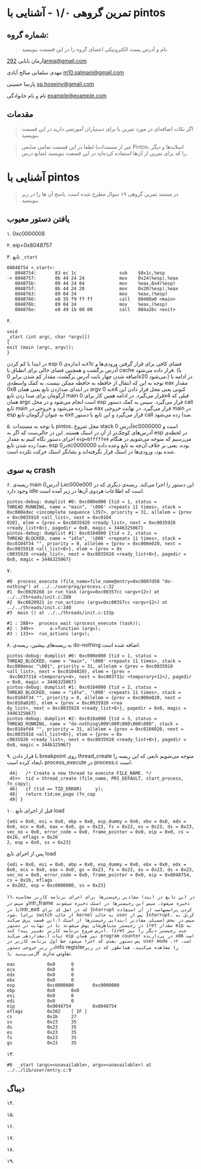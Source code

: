 تمرین گروهی ۱/۰ - آشنایی با pintos
======================

شماره گروه:
-----
> نام و آدرس پست الکترونیکی اعضای گروه را در این قسمت بنویسید.

آرمان بابایی <292arma@gmail.com>

مهدی سلمانی صالح آبادی <m10.salmani@gmail.com> 

پارسا حسینی <sp.hoseiny@gmail.com> 

نام و نام خانوادگی <example@example.com> 

مقدمات
----------
> اگر نکات اضافه‌ای در مورد تمرین یا برای دستیاران آموزشی دارید در این قسمت بنویسید.


> لطفا در این قسمت تمامی منابعی (غیر از مستندات Pintos، اسلاید‌ها و دیگر منابع  درس) را که برای تمرین از آن‌ها استفاده کرده‌اید در این قسمت بنویسید.

آشنایی با pintos
============
>  در مستند تمرین گروهی ۱۹ سوال مطرح شده است. پاسخ آن ها را در زیر بنویسید.


## یافتن دستور معیوب

۱.
0xc0000008

۲.
eip=0x8048757

۳.
تابع `_start`
```
08048754 <_start>:
   8048754:       83 ec 1c                sub    $0x1c,%esp
-> 8048757:       8b 44 24 24             mov    0x24(%esp),%eax
   804875b:       89 44 24 04             mov    %eax,0x4(%esp)
   804875f:       8b 44 24 20             mov    0x20(%esp),%eax
   8048763:       89 04 24                mov    %eax,(%esp)
   8048766:       e8 35 f9 ff ff          call   80480a0 <main>
   804876b:       89 04 24                mov    %eax,(%esp)
   804876e:       e8 49 1b 00 00          call   804a2bc <exit>

```


۴.
```
void
_start (int argc, char *argv[])
{
exit (main (argc, argv));
}
```

در ابتدا با کم کردن esp به اندازه‌ی 0x1c فضای کافی برای قرار گرفتن ورودی‌ها و آدرس برگشت و همچنین فضای خالی برای انطباق با cache قرار داده می‌شود. (با اضافه شدن چهار بابت آدرس برگشت، مقدار کم شدن برابر 0x20 می‌شود.)
در ادامه با توجه به این که انتقال از حافظه به حافظه ممکن نیست، به کمک واسطه‌ی eax مقدار 0x8 در ابتدای صدازدن تابع یعنی همان argv به 0x4 کنونی یعنی محل قرار دادن این آرگومان برای صدا زدن تابع main قرار می‌گیرد.
در ادامه همین کار برای 0x4 قبلی که همان argc است انجام می‌شود و در محل esp قرار می‌گیرد.
سپس به کمک دستور call تابع main صدا زده می‌شود و خروجی در eax قرار می‌گیرد.
در نهایت خروجی main در esp به عنوان آرگومان تابع exit قرار می‌گیرد و این تابع با دستور call صدا زده می‌شود.

۵.
با توجه به مستندات pintos، محل شروع stack آدرس 0xc0000000 است و آدرس‌های کوچک‌تر از آن در استک هستند. این در حالی‌ست که اگر به esp در لحظه‌ی اجرای دستور نگاه کنیم به مقدار 
`esp=bfffffe4`
می‌رسیم که متوجه می‌شویم در هنگام صدا زده شدن تابع، esp در0xc0000000 بوده. یعنی بر خلاف آن‌چه به تابع وعده داده شده بود، ورودی‌ها در استک قرار نگرفته‌اند و نشانگر استک حرکت نکرده است.

## به سوی crash

۶.
ریسه‌ی main با آدرس0xc000e000 این دستور را اجرا می‌کند. ریسه‌ی دیگری که در وجود دارد idle است که اطلاعات هردوی آن‌ها در زیر آمده است.
```
pintos-debug: dumplist #0: 0xc000e000 {tid = 1, status = THREAD_RUNNING, name = "main", '\000' <repeats 11 times>, stack = 0xc000edec <incomplete sequence \357>, priority = 31, allelem = {prev = 0xc0035910 <all_list>, next = 0xc0104
020}, elem = {prev = 0xc0035920 <ready_list>, next = 0xc0035928 <ready_list+8>}, pagedir = 0x0, magic = 3446325067}
pintos-debug: dumplist #1: 0xc0104000 {tid = 2, status = THREAD_BLOCKED, name = "idle", '\000' <repeats 11 times>, stack = 0xc0104f34 "", priority = 0, allelem = {prev = 0xc000e020, next = 0xc0035918 <all_list+8>}, elem = {prev = 0x
c0035920 <ready_list>, next = 0xc0035928 <ready_list+8>}, pagedir = 0x0, magic = 3446325067}
```

۷.
```
#0  process_execute (file_name=file_name@entry=0xc0007d50 "do-nothing") at ../../userprog/process.c:32
#1  0xc0020268 in run_task (argv=0xc00357cc <argv+12>) at ../../threads/init.c:288
#2  0xc0020921 in run_actions (argv=0xc00357cc <argv+12>) at ../../threads/init.c:340
#3  main () at ../../threads/init.c:133p
```


```
#1 : 288+>  process_wait (process_execute (task));
#2 : 340+>      a->function (argv);
#3 : 133+>  run_actions (argv);
```

۸.
به ریسه‌های پیشین، ریسه‌ی do-nothing اضافه شده است.
```
pintos-debug: dumplist #0: 0xc000e000 {tid = 1, status = THREAD_BLOCKED, name = "main", '\000' <repeats 11 times>, stack = 0xc000eeac "\001", priority = 31, allelem = {prev = 0xc0035910 <all_list>, next = 0xc0104020}, elem = {prev =
 0xc0037314 <temporary+4>, next = 0xc003731c <temporary+12>}, pagedir = 0x0, magic = 3446325067}
pintos-debug: dumplist #1: 0xc0104000 {tid = 2, status = THREAD_BLOCKED, name = "idle", '\000' <repeats 11 times>, stack = 0xc0104f34 "", priority = 0, allelem = {prev = 0xc000e020, next = 0xc010a020}, elem = {prev = 0xc0035920 <rea
dy_list>, next = 0xc0035928 <ready_list+8>}, pagedir = 0x0, magic = 3446325067}
pintos-debug: dumplist #2: 0xc010a000 {tid = 3, status = THREAD_RUNNING, name = "do-nothing\000\000\000\000\000", stack = 0xc010afd4 "", priority = 31, allelem = {prev = 0xc0104020, next = 0xc0035918 <all_list+8>}, elem = {prev = 0x
c0035920 <ready_list>, next = 0xc0035928 <ready_list+8>}, pagedir = 0x0, magic = 3446325067}
```

۹.
با قرار دادن breakpoint روی thread_create متوجه می‌شویم تابعی که این ریسه را ایجاد کرده است، process_execute در process.c است.

```
 44|   /* Create a new thread to execute FILE_NAME. */
 45+>  tid = thread_create (file_name, PRI_DEFAULT, start_process, fn_copy);
 46|   if (tid == TID_ERROR)     y);
 48|   return tid;ee_page (fn_cop
 49| }
```


۱۰.
قبل از اجرای تابع load
```
{edi = 0x0, esi = 0x0, ebp = 0x0, esp_dummy = 0x0, ebx = 0x0, edx = 0x0, ecx = 0x0, eax = 0x0, gs = 0x23, fs = 0x23, es = 0x23, ds = 0x23, vec_no = 0x0, error_code = 0x0, frame_pointer = 0x0, eip = 0x0, cs = 0x1b, eflags = 0x20
2, esp = 0x0, ss = 0x23}
```

پس از اجرای تابع load
```
{edi = 0x0, esi = 0x0, ebp = 0x0, esp_dummy = 0x0, ebx = 0x0, edx = 0x0, ecx = 0x0, eax = 0x0, gs = 0x23, fs = 0x23, es = 0x23, ds = 0x23, vec_no = 0x0, error_code = 0x0, frame_pointer = 0x0, eip = 0x8048754, cs = 0x1b, eflags
= 0x202, esp = 0xc0000000, ss = 0x23}
```

۱۱. `
در این تابع در ابتدا مقادیر رجیسترها برای اجرای برنامه کاربر محاسبه و سپس در `intr_frame`  ذخیره می‌شود. سپس این رجیسترها در استک ذخیره می‌شوند تا در `intr_exit`  که در اصل کد برای Interrupt کردن پراسسهاست از آن استفاده شود. (برای switch از حالت kernel به حالت user پس از Interrupt، کرنل به این قسمت پرش می‌کند.) سپس در بخش اسمبلی مقادیر ابتدایی رجیسترها از استک در رجیستر متناظرشان پوش می‌شوند تا در نهایت در دستور iret مقدار eip به آدرس شروع برنامه کاربر تغییر پیدا کند. (iret چند رجیستر دیگر را نیز مقداردهی می‌کند.) ثبات eip نیز همان program counter در پردازنده x86 است پس دستور بعدی که اجرا می‌شود خط اول برنامه کاربر در user mode است.
۱۲. 
در زیر خروجی دستور `info register` را مشاهده می‌کنید. همانطور که در زیر می‌بینید با `_if` تفاوتی ندارند.

    eax            0x0      0
    ecx            0x0      0
    edx            0x0      0
    ebx            0x0      0
    esp            0xc0000000       0xc0000000
    ebp            0x0      0x0
    esi            0x0      0
    edi            0x0      0
    eip            0x8048754        0x8048754
    eflags         0x202    [ IF ]
    cs             0x1b     27
    ss             0x23     35
    ds             0x23     35
    es             0x23     35
    fs             0x23     35
    gs             0x23     35


۱۳.

    #0  _start (argc=<unavailable>, argv=<unavailable>) at ../../lib/user/entry.c:9



## دیباگ

۱۴.

۱۵.

۱۶.

۱۷.

۱۸.

۱۹.